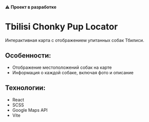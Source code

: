 ⚠️ **Проект в разработке**

# Tbilisi Chonky Pup Locator

Интерактивная карта с отображением упитанных собак Тбилиси.

## Особенности:
- Отображение местоположений собак на карте
- Информация о каждой собаке, включая фото и описание

## Технологии:
- React
- SCSS
- Google Maps API
- Vite
